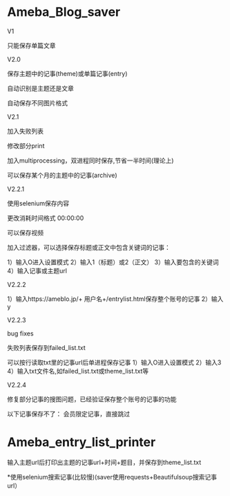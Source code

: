 # Ameba_Blog_saver
V1

只能保存单篇文章


V2.0

保存主题中的记事(theme)或单篇记事(entry)

自动识别是主题还是文章

自动保存不同图片格式



V2.1

加入失败列表

修改部分print

加入multiprocessing，双进程同时保存,节省一半时间(理论上)

可以保存某个月的主题中的记事(archive)


V2.2.1

使用selenium保存内容

更改消耗时间格式 00:00:00

可以保存视频

加入过滤器，可以选择保存标题或正文中包含关键词的记事：

1）输入O进入设置模式
2）输入1（标题）或2（正文）
3）输入要包含的关键词
4）输入记事或主题url


V2.2.2

1）输入https://ameblo.jp/+ 用户名+/entrylist.html保存整个账号的记事
2）输入y


V2.2.3

bug fixes

失败列表保存到failed_list.txt

可以按行读取txt里的记事url后单进程保存记事
1）输入O进入设置模式
2）输入3
4）输入txt文件名,如failed_list.txt或theme_list.txt等

V2.2.4

修复部分记事的搜图问题，已经验证保存整个账号的记事的功能

以下记事保存不了：
会员限定记事，直接跳过



# Ameba_entry_list_printer

输入主题url后打印出主题的记事url+时间+题目，并保存到theme_list.txt

*使用selenium搜索记事(比较慢)(saver使用requests+Beautifulsoup搜索记事url）
